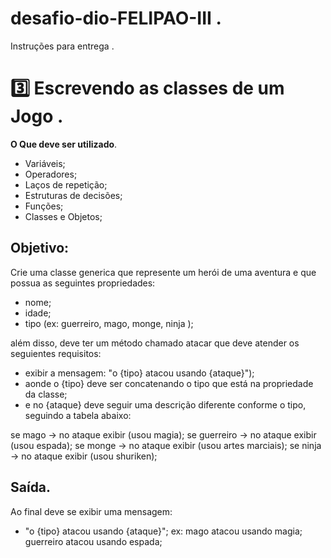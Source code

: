 # desafio-dio-FELIPAO-III .
Instruções para entrega .
# 3️⃣ Escrevendo as classes de um Jogo . 

**O Que deve ser utilizado**.

- Variáveis;
- Operadores;
- Laços de repetição;
- Estruturas de decisões;
- Funções;
- Classes e Objetos;

## Objetivo:

Crie uma classe generica que represente um herói de uma aventura e que possua as seguintes propriedades:

- nome;
- idade;
- tipo (ex: guerreiro, mago, monge, ninja );

além disso, deve ter um método chamado atacar que deve atender os seguientes requisitos:

- exibir a mensagem: "o {tipo} atacou usando {ataque}");
- aonde o {tipo} deve ser concatenando o tipo que está na propriedade da classe;
- e no {ataque} deve seguir uma descrição diferente conforme o tipo, seguindo a tabela abaixo:

se mago -> no ataque exibir (usou magia);
se guerreiro -> no ataque exibir (usou espada);
se monge -> no ataque exibir (usou artes marciais);
se ninja -> no ataque exibir (usou shuriken);

## Saída.

Ao final deve se exibir uma mensagem:

- "o {tipo} atacou usando {ataque}";
  ex: mago atacou usando magia;
  guerreiro atacou usando espada;
